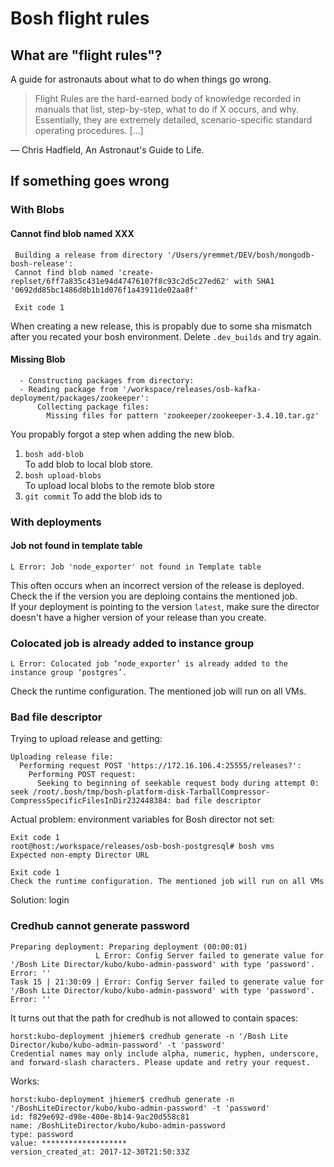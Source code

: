 # Bosh flight rules 
## What are "flight rules"?

A guide for astronauts  about what to do when things go wrong.

>Flight Rules are the hard-earned body of knowledge recorded in manuals that list, step-by-step, what to do if X occurs, and why. Essentially, they are extremely detailed, scenario-specific standard operating procedures. [...]

— Chris Hadfield, An Astronaut's Guide to Life.

## If something goes wrong

### With Blobs

#### Cannot find blob named XXX
	 Building a release from directory '/Users/yremmet/DEV/bosh/mongodb-bosh-release':
	 Cannot find blob named 'create-replset/6ff7a835c431e94d47476107f8c93c2d5c27ed62' with SHA1 '0692dd85bc1486d8b1b1d076f1a43911de02aa8f'

	 Exit code 1

When creating a new release, this is propably due to some sha mismatch after you recated your bosh environment.
Delete `.dev_builds` and try again.

#### Missing Blob
	  - Constructing packages from directory:
      - Reading package from '/workspace/releases/osb-kafka-deployment/packages/zookeeper':
          Collecting package files:
            Missing files for pattern 'zookeeper/zookeeper-3.4.10.tar.gz'
You propably forgot a step when adding the new blob. 

1. `bosh add-blob`   
To add blob to local blob store.
2. `bosh upload-blobs`   
To upload local blobs to the remote blob store
3. `git commit`
To add the blob ids to 

### With deployments

#### Job not found in template table
	L Error: Job 'node_exporter' not found in Template table
This often occurs when an incorrect version of the release is deployed. Check the if the version you are deploing contains the mentioned job.   
If your deployment is pointing to the version `latest`, make sure the director doesn't have a higher version of your release than you create.

### Colocated job is already added to instance group
	L Error: Colocated job ‘node_exporter’ is already added to the instance group ‘postgres’.
Check the runtime configuration. The mentioned job will run on all VMs.

### Bad file descriptor
Trying to upload release and getting: 

```shell
Uploading release file:
  Performing request POST 'https://172.16.106.4:25555/releases?':
    Performing POST request:
      Seeking to beginning of seekable request body during attempt 0: seek /root/.bosh/tmp/bosh-platform-disk-TarballCompressor-CompressSpecificFilesInDir232448384: bad file descriptor
```

Actual problem: environment variables for Bosh director not set:

```shell
Exit code 1
root@host:/workspace/releases/osb-bosh-postgresql# bosh vms
Expected non-empty Director URL

Exit code 1
Check the runtime configuration. The mentioned job will run on all VMs
```
Solution: login

### Credhub cannot generate password
```shell
Preparing deployment: Preparing deployment (00:00:01)
                   L Error: Config Server failed to generate value for '/Bosh Lite Director/kubo/kubo-admin-password' with type 'password'. Error: ''
Task 15 | 21:30:09 | Error: Config Server failed to generate value for '/Bosh Lite Director/kubo/kubo-admin-password' with type 'password'. Error: ''
````

It turns out that the path for credhub is not allowed to contain spaces:

````shell
horst:kubo-deployment jhiemer$ credhub generate -n '/Bosh Lite Director/kubo/kubo-admin-password' -t 'password'
Credential names may only include alpha, numeric, hyphen, underscore, and forward-slash characters. Please update and retry your request.
````
Works:

````shell
horst:kubo-deployment jhiemer$ credhub generate -n '/BoshLiteDirector/kubo/kubo-admin-password' -t 'password'
id: f829e692-d98e-400e-8b14-9ac20d558c81
name: /BoshLiteDirector/kubo/kubo-admin-password
type: password
value: *******************
version_created_at: 2017-12-30T21:50:33Z
````
